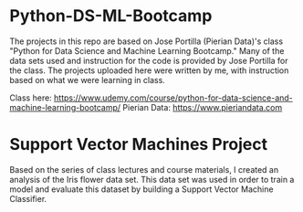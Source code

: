 # Python-DS-ML-Bootcamp
The projects in this repo are based on Jose Portilla (Pierian Data)'s class "Python for Data Science and Machine Learning Bootcamp." Many of the data sets used and instruction for the code is provided by Jose Portilla for the class. The projects uploaded here were written by me, with instruction based on what we were learning in class.

Class here: https://www.udemy.com/course/python-for-data-science-and-machine-learning-bootcamp/ Pierian Data: https://www.pieriandata.com

# Support Vector Machines Project
Based on the series of class lectures and course materials, I created an analysis of the Iris flower data set. This data set was used in order to train a model and evaluate this dataset by building a Support Vector Machine Classifier. 

